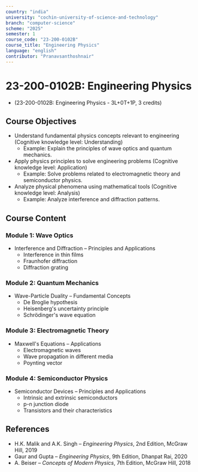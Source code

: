 ```yaml
---
country: "india"
university: "cochin-university-of-science-and-technology"
branch: "computer-science"
scheme: "2025"
semester: 1
course_code: "23-200-0102B"
course_title: "Engineering Physics"
language: "english"
contributor: "Pranavsanthoshnair"
---
```


# 23-200-0102B: Engineering Physics
  - (23-200-0102B: Engineering Physics - 3L+0T+1P, 3 credits)

## Course Objectives

* Understand fundamental physics concepts relevant to engineering (Cognitive knowledge level: Understanding)
    - Example: Explain the principles of wave optics and quantum mechanics.
* Apply physics principles to solve engineering problems (Cognitive knowledge level: Application)
    - Example: Solve problems related to electromagnetic theory and semiconductor physics.
* Analyze physical phenomena using mathematical tools (Cognitive knowledge level: Analysis)
    - Example: Analyze interference and diffraction patterns.

## Course Content

### Module 1: Wave Optics

* Interference and Diffraction – Principles and Applications
  - Interference in thin films
  - Fraunhofer diffraction
  - Diffraction grating

### Module 2: Quantum Mechanics

* Wave-Particle Duality – Fundamental Concepts
  - De Broglie hypothesis
  - Heisenberg's uncertainty principle
  - Schrödinger's wave equation

### Module 3: Electromagnetic Theory

* Maxwell's Equations – Applications
  - Electromagnetic waves
  - Wave propagation in different media
  - Poynting vector

### Module 4: Semiconductor Physics

* Semiconductor Devices – Principles and Applications
  - Intrinsic and extrinsic semiconductors
  - p-n junction diode
  - Transistors and their characteristics

## References

* H.K. Malik and A.K. Singh – *Engineering Physics*, 2nd Edition, McGraw Hill, 2019
* Gaur and Gupta – *Engineering Physics*, 9th Edition, Dhanpat Rai, 2020
* A. Beiser – *Concepts of Modern Physics*, 7th Edition, McGraw Hill, 2018
